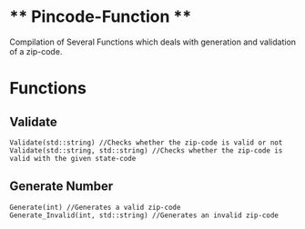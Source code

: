 # ** Pincode-Function **

Compilation of Several Functions which deals with generation and validation of a zip-code.

# Functions

## Validate
    Validate(std::string) //Checks whether the zip-code is valid or not
    Validate(std::string, std::string) //Checks whether the zip-code is valid with the given state-code

## Generate Number
    Generate(int) //Generates a valid zip-code
    Generate_Invalid(int, std::string) //Generates an invalid zip-code